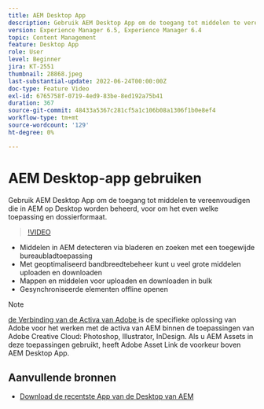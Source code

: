 ```yaml
---
title: AEM Desktop App
description: Gebruik AEM Desktop App om de toegang tot middelen te vereenvoudigen die in AEM op Desktop worden beheerd, voor om het even welke toepassing en dossierformaat.
version: Experience Manager 6.5, Experience Manager 6.4
topic: Content Management
feature: Desktop App
role: User
level: Beginner
jira: KT-2551
thumbnail: 28868.jpeg
last-substantial-update: 2022-06-24T00:00:00Z
doc-type: Feature Video
exl-id: 6765758f-0719-4ed9-83be-8ed192a75b41
duration: 367
source-git-commit: 48433a5367c281cf5a1c106b08a1306f1b0e8ef4
workflow-type: tm+mt
source-wordcount: '129'
ht-degree: 0%

---
```


# AEM Desktop-app gebruiken

Gebruik AEM Desktop App om de toegang tot middelen te vereenvoudigen die in AEM op Desktop worden beheerd, voor om het even welke toepassing en dossierformaat.

>[!VIDEO](https://video.tv.adobe.com/v/28868?quality=12&learn=on)

+ Middelen in AEM detecteren via bladeren en zoeken met een toegewijde bureaubladtoepassing
+ Met geoptimaliseerd bandbreedtebeheer kunt u veel grote middelen uploaden en downloaden
+ Mappen en middelen voor uploaden en downloaden in bulk
+ Gesynchroniseerde elementen offline openen

>[!NOTE]
>
> [ de Verbinding van de Activa van Adobe ](./adobe-asset-link.md) is de specifieke oplossing van Adobe voor het werken met de activa van AEM binnen de toepassingen van Adobe Creative Cloud: Photoshop, Illustrator, InDesign. Als u AEM Assets in deze toepassingen gebruikt, heeft Adobe Asset Link de voorkeur boven AEM Desktop App.

## Aanvullende bronnen

+ [ Download de recentste App van de Desktop van AEM ](https://experienceleague.adobe.com/docs/experience-manager-desktop-app/using/release-notes.html)
